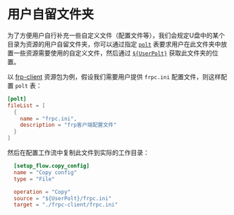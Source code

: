 # 用户自留文件夹
为了方便用户自行补充一些自定义文件（配置文件等），我们会规定U盘中的某个目录为资源的用户自留文件夹，你可以通过指定 [`polt`](api.md#用户自留文件夹相关) 表要求用户在此文件夹中放置一些资源需要使用的自定义文件，然后通过 [`${UserPolt}`](api.md#userpolt) 获取此文件夹的位置。


以 [frp-client](https://github.com/fatedier/frp) 资源包为例，假设我们需要用户提供 `frpc.ini` 配置文件，则这样配置 `polt` 表：
```toml
[polt]
fileList = [
  {
    name = "frpc.ini",
    description = "frp客户端配置文件"
  }
]
```
然后在配置工作流中复制此文件到实际的工作目录：
```toml
  [setup_flow.copy_config]
  name = "Copy config"
  type = "File"

  operation = "Copy"
  source = "${UserPolt}/frpc.ini"
  target = "./frpc-client/frpc.ini"
```